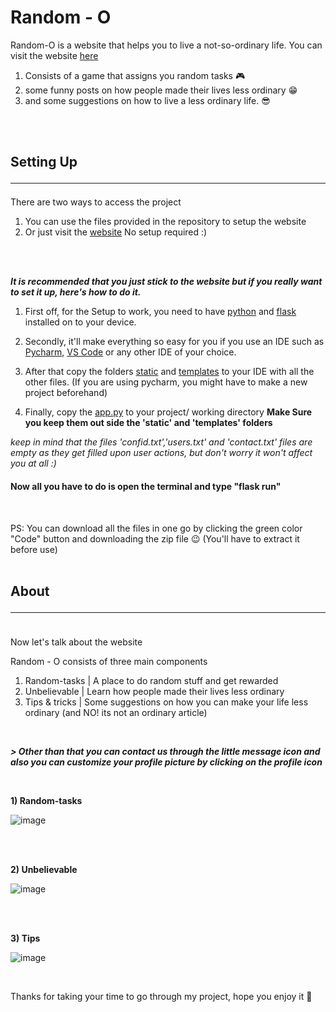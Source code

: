 # Random - O
Random-O is a website that helps you to live a not-so-ordinary life. You can visit the website [here](https://randomo.pythonanywhere.com)
1) Consists of a game that assigns you random tasks 🎮
2) some funny posts on how people made their lives less ordinary 😁
3) and some suggestions on how to live a less ordinary life. 😎
<br>
<br>

## **Setting Up**<hr>

There are two ways to access the project

1) You can use the files provided in the repository to setup the website
2) Or just visit the [website](https://randomo.pythonanywhere.com/) No setup required :)
<br>
<br>

***It is recommended that you just stick to the website but if you really want to set it up, here's how to do it.***


1) First off, for the Setup to work, you need to have [python](https://www.python.org/) and [flask](https://flask.palletsprojects.com/en/2.1.x/) installed on to your device.

2) Secondly, it'll make everything so easy for you if you use an IDE such as [Pycharm](https://www.jetbrains.com/pycharm/),  [VS Code](https://code.visualstudio.com/) or any other IDE of your choice.

3) After that copy the folders [static](https://github.com/Strawberry-pumpkin/RandomO/tree/main/static) and [templates](https://github.com/Strawberry-pumpkin/RandomO/tree/main/templates) to your IDE with all the other files. (If you are using pycharm, you might have to make a new project beforehand)

4) Finally, copy the [app.py](https://github.com/Strawberry-pumpkin/RandomO/blob/main/app.py) to your project/ working directory **Make Sure you keep them out side the 'static' and 'templates' folders**

_keep in mind that the files 'confid.txt','users.txt' and 'contact.txt' files are empty as they get filled upon user actions, but don't worry it won't affect you at all :)_

#### Now all you have to do is open the terminal and type  "flask run" 

<br>

PS: You can download all the files in one go by clicking the green color "Code" button and downloading the zip file 😉 (You'll have to extract it before use)
<br>
<br>

## **About**<hr>
<br>
Now let's talk about the website
<br>

Random - O consists of three main components

1) Random-tasks  | A place to do random stuff and get rewarded
2) Unbelievable  | Learn how people made their lives less ordinary
3) Tips & tricks | Some suggestions on how you can make your life less ordinary (and NO! its not an ordinary article)

<br>

***> Other than that you can contact us through the little message icon and also you can customize your profile picture by clicking on the profile icon***

<br>

**1) Random-tasks**
<br>

![image](https://user-images.githubusercontent.com/103160608/163717654-f0481725-fb54-4971-adb1-8a7f42bfb444.png)

<br><br>

**2) Unbelievable**
<br>

![image](https://user-images.githubusercontent.com/103160608/163717699-afc98b25-2201-4f21-840e-c8e2c48a03c7.png)

<br><br>

**3) Tips**
<br>

![image](https://user-images.githubusercontent.com/103160608/163717720-3c3bac45-0c1f-4692-9d65-0f4bacb28d13.png)

<br>

Thanks for taking your time to go through my project, hope you enjoy it 💖
